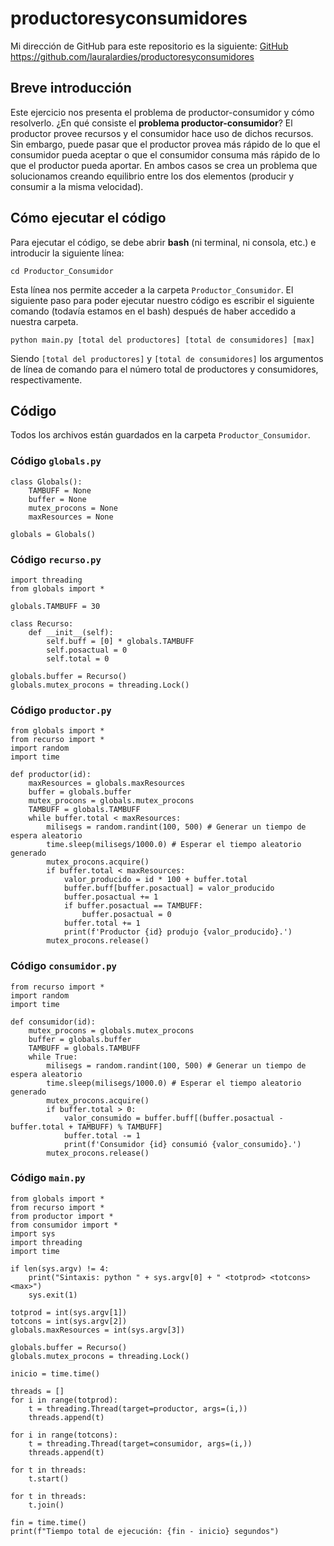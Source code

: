 # productoresyconsumidores

Mi dirección de GitHub para este repositorio es la siguiente: [GitHub](https://github.com/lauralardies/productoresyconsumidores)
https://github.com/lauralardies/productoresyconsumidores

## Breve introducción
Este ejercicio nos presenta el problema de productor-consumidor y cómo resolverlo.
¿En qué consiste el **problema productor-consumidor**?
El productor provee recursos y el consumidor hace uso de dichos recursos. Sin embargo, puede pasar que el productor provea más rápido de lo que el consumidor pueda aceptar o que el consumidor consuma más rápido de lo que el productor pueda aportar. En ambos casos se crea un problema que solucionamos creando equilibrio entre los dos elementos (producir y consumir a la misma velocidad).

## Cómo ejecutar el código
Para ejecutar el código, se debe abrir **bash** (ni terminal, ni consola, etc.) e introducir la siguiente línea:
```
cd Productor_Consumidor
```
Esta línea nos permite acceder a la carpeta `Productor_Consumidor`.
El siguiente paso para poder ejecutar nuestro código es escribir el siguiente comando (todavía estamos en el bash) después de haber accedido a nuestra carpeta.
```
python main.py [total del productores] [total de consumidores] [max]
```
Siendo `[total del productores]` y `[total de consumidores]` los argumentos de línea de comando para el número total de productores y consumidores, respectivamente.

## Código
Todos los archivos están guardados en la carpeta `Productor_Consumidor`.

### Código `globals.py`
```
class Globals():
    TAMBUFF = None
    buffer = None
    mutex_procons = None
    maxResources = None

globals = Globals()
```

### Código `recurso.py`
```
import threading
from globals import *

globals.TAMBUFF = 30

class Recurso:
    def __init__(self):
        self.buff = [0] * globals.TAMBUFF
        self.posactual = 0
        self.total = 0

globals.buffer = Recurso()
globals.mutex_procons = threading.Lock()
```

### Código `productor.py`
```
from globals import *
from recurso import *
import random
import time

def productor(id):
    maxResources = globals.maxResources
    buffer = globals.buffer
    mutex_procons = globals.mutex_procons
    TAMBUFF = globals.TAMBUFF
    while buffer.total < maxResources:
        milisegs = random.randint(100, 500) # Generar un tiempo de espera aleatorio
        time.sleep(milisegs/1000.0) # Esperar el tiempo aleatorio generado
        mutex_procons.acquire()
        if buffer.total < maxResources:
            valor_producido = id * 100 + buffer.total
            buffer.buff[buffer.posactual] = valor_producido
            buffer.posactual += 1
            if buffer.posactual == TAMBUFF:
                buffer.posactual = 0
            buffer.total += 1
            print(f'Productor {id} produjo {valor_producido}.')
        mutex_procons.release()
```

### Código `consumidor.py`
```
from recurso import *
import random
import time

def consumidor(id):
    mutex_procons = globals.mutex_procons
    buffer = globals.buffer
    TAMBUFF = globals.TAMBUFF
    while True:
        milisegs = random.randint(100, 500) # Generar un tiempo de espera aleatorio
        time.sleep(milisegs/1000.0) # Esperar el tiempo aleatorio generado
        mutex_procons.acquire()
        if buffer.total > 0:
            valor_consumido = buffer.buff[(buffer.posactual - buffer.total + TAMBUFF) % TAMBUFF]
            buffer.total -= 1
            print(f'Consumidor {id} consumió {valor_consumido}.')
        mutex_procons.release()
```

### Código `main.py`
```
from globals import *
from recurso import *
from productor import *
from consumidor import *
import sys
import threading
import time

if len(sys.argv) != 4:
    print("Sintaxis: python " + sys.argv[0] + " <totprod> <totcons> <max>")
    sys.exit(1)

totprod = int(sys.argv[1])
totcons = int(sys.argv[2])
globals.maxResources = int(sys.argv[3])

globals.buffer = Recurso()
globals.mutex_procons = threading.Lock()

inicio = time.time()

threads = []
for i in range(totprod):
    t = threading.Thread(target=productor, args=(i,))
    threads.append(t)

for i in range(totcons):
    t = threading.Thread(target=consumidor, args=(i,))
    threads.append(t)

for t in threads:
    t.start()

for t in threads:
    t.join()

fin = time.time()
print(f"Tiempo total de ejecución: {fin - inicio} segundos")
```
